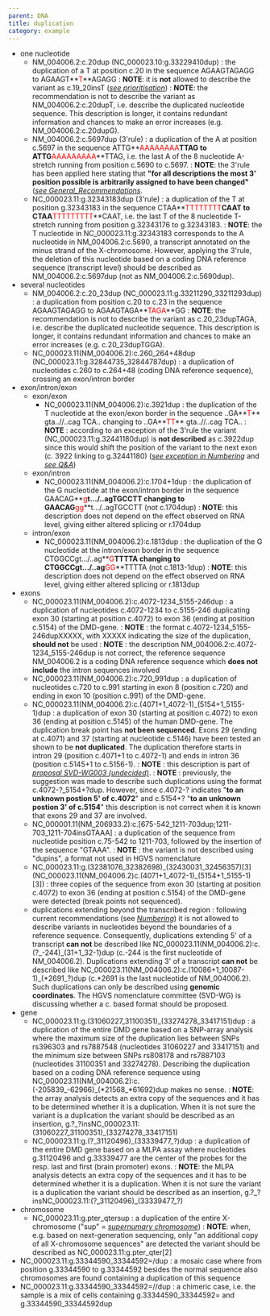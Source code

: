 ```yaml
---
parent: DNA
title: duplication
category: example
---
```


*	one nucleotide
	*	NM\_004006.2:c.20dup (NC\_000023.10:g.33229410dup)
	:	the duplication of a T at position c.20 in the sequence AGAAGTAGAGG to AGAAGT**<font color="red">T</font>**AGAGG
	:	**NOTE**: it is **not** allowed to describe the variant as c.19\_20insT ([_see prioritisation_](/recommendations/general/))
	:	**NOTE**: the recommendation is not to describe the variant as NM\_004006.2:c.20dupT, i.e. describe the duplicated nucleotide sequence. This description is longer, it contains redundant information and chances to make an error increases (e.g. NM\_004006.2:c.20dupG).
	*	NM\_004006.2:c.5697dup (3'rule)
	:	a duplication of the A at position c.5697 in the sequence ATTG**<font color="red">AAAAAAAA</font>**TTAG to ATTG**<font color="red">AAAAAAAAA</font>**TTAG, i.e. the last A of the 8 nucleotide A-stretch running from position c.5690 to c.5697.
	:	**NOTE**: the 3'rule has been applied here stating that **"for all descriptions the most 3’ position possible is arbitrarily assigned to have been changed"** ([_see General_Recommendations_](/general/).
	*	NC\_000023.11:g.32343183dup (3'rule)
	:	a duplication of the T at position g.32343183 in the sequence CTAA**<font color="red">TTTTTTTT</font>**CAAT to CTAA**<font color="red">TTTTTTTTT</font>**CAAT, i.e. the last T of the 8 nucleotide T-stretch running from position g.32343176 to g.32343183.
	:	**NOTE**: the T nucleotide in NC\_000023.11:g.32343183 corresponds to the A nucleotide in NM\_004006.2:c.5690, a transcript annotated on the minus strand of the X-chromosome. However, applying the 3'rule, the deletion of this nucleotide based on a coding DNA reference sequence (transcript level) should be described as NM\_004006.2:c.5697dup (not as NM\_004006.2:c.5690dup).
*	several nucleotides
	*	NM\_004006.2:c.20\_23dup (NC\_000023.11:g.33211290\_33211293dup)
	:	a duplication from position c.20 to c.23 in the sequence AGAAGTAGAGG to AGAAGTAGA**<font color="red">TAGA</font>**GG
	:	**NOTE**: the recommendation is not to describe the variant as c.20\_23dupTAGA, i.e. describe the duplicated nucleotide sequence. This description is longer, it contains redundant information and chances to make an error increases (e.g. c.20\_23dupTGGA).
	*	NC\_000023.11(NM\_004006.2):c.260\_264+48dup (NC\_000023.11:g.32844735\_32844787dup)
	:	a duplication of nucleotides c.260 to c.264+48 (coding DNA reference sequence), crossing an exon/intron border
*	exon/intron/exon
	*	exon/exon
		*	NC\_000023.11(NM\_004006.2):c.3921dup
		:	the duplication of the T nucleotide at the exon/exon border in the sequence ..GA**<font color="red">T</font>** gta..//..cag TCA.. changing to ..GA**<font color="red">TT</font>** gta..//..cag TCA..
		:	**NOTE** : according to an exception of the 3'rule the variant (NC\_000023.11:g.32441180dup) is **not described** as c.3922dup since this would shift the position of the variant to the next exon (c. 3922 linking to g.32441180) ([_see exception in Numbering_](/background/numbering/#DNAc) and [_see Q&A_](/recommendations/DNA/variant/deletion/#6del))
	*	exon/intron
		*	NC\_000023.11(NM\_004006.2):c.1704+1dup
		:	the duplication of the G nucleotide at the exon/intron border in the sequence GAACAG**<font color="red">g</font>**t.../..agTGCCTT changing to GAACAG**<font color="red">gg</font>**t.../..agTGCCTT (not c.1704dup)
		:	**NOTE**: this description does not depend on the effect observed on RNA level, giving either altered splicing or r.1704dup
	*	intron/exon
		*	NC\_000023.11(NM\_004006.2):c.1813dup
		:	the duplication of the G nucleotide at the intron/exon border in the sequence CTGGCCgt.../..ag**<font color="red">G</font>**TTTTA changing to CTGGCCgt.../..ag**<font color="red">GG</font>**TTTTA (not c.1813-1dup)
		:	**NOTE**: this description does not depend on the effect observed on RNA level, giving either altered splicing or r.1813dup
*	exons
	*	NC\_000023.11(NM\_004006.2):c.4072-1234\_5155-246dup
		:	a duplication of nucleotides c.4072-1234 to c.5155-246 duplicating exon 30 (starting at position c.4072) to exon 36 (ending at position c.5154) of the DMD-gene.
		: 	**NOTE** : the format c.4072-1234\_5155-246dupXXXXX, with XXXXX indicating the size of the duplication, **should not** be used
		: 	**NOTE** : the description NM\_004006.2:c.4072-1234\_5155-246dup is not correct, the reference sequence NM\_004006.2 is a coding DNA reference sequence which **does not include** the intron sequences involved
	*	NC\_000023.11(NM\_004006.2):c.720\_991dup
		:	a duplication of nucleotides c.720 to c.991 starting in exon 8 (position c.720) and ending in exon 10 (position c.991) of the DMD-gene.
	*	NC\_000023.11(NM\_004006.2):c.(4071+1\_4072-1)\_(5154+1\_5155-1)dup
		:	a duplication of exon 30 (starting at position c.4072) to exon 36 (ending at position c.5145) of the human DMD-gene. The duplication break point has **not been sequenced**. Exons 29 (ending at c.4071) and 37 (starting at nucleotide c.5146) have been tested an shown to be **not duplicated**. The duplication therefore starts in intron 29 (position c.4071+1 to c.4072-1) and ends in intron 36 (position c.5145+1 to c.5156-1).
		:	**NOTE** : this description is part of [_proposal SVD-WG003 (undecided)_](/background/consultation/SVD-WG003).
		:	**NOTE** : previously, the suggestion was made to describe such duplications using the format c.4072-?\_5154+?dup. However, since c.4072-? indicates "**to an unknown postion 5' of c.4072**" and c.5154+? "**to an unknown postion 3' of c.5154**" this description is not correct when it is known that exons 29 and 37 are involved.
	*	NC\_000001.11(NM\_206933.2):c.[675-542\_1211-703dup;1211-703\_1211-704insGTAAA]
		:	a duplication of the sequence from nucleotide position c.75-542 to 1211-703, followed by the insertion of the sequence "GTAAA".
		:	**NOTE** : the variant is not described using "dupins", a format not used in HGVS nomenclature 
	*	NC\_000023.11:g.(32381076\_32382698)\_(32430031\_32456357)[3]  (NC\_000023.11(NM\_004006.2)c.(4071+1\_4072-1)\_(5154+1\_5155-1)[3])
		:	three copies of the sequence from exon 30 (starting at position c.4072) to exon 36 (ending at position c.5154) of the DMD-gene were detected (break points not sequenced).
	*	duplications extending beyond the transcribed region
	:	following current recommendations (see [_Numbering_](/background/numbering)) it is not allowed to describe variants in nucleotides beyond the boundaries of a reference sequence. Consequently, duplications extending 5' of a transcript **can not** be described like NC\_000023.11(NM\_004006.2):c.(?\_-244)\_(31+1\_32-1)dup (c.-244 is the first nucleotide of NM\_004006.2). Duplications extending 3' of a transcript **can not** be described like NC\_000023.11(NM\_004006.2):c.(10086+1\_10087-1)\_(\*2691\_?)dup (c.\*2691 is the last nucleotide of NM\_004006.2). Such duplications can only be described using **genomic coordinates**. The HGVS nomenclature committee (SVD-WG) is discussing whether a c. based format should be proposed.
*	gene
	*	NC\_000023.11:g.(31060227\_31100351)\_(33274278\_33417151)dup
	:	a duplication of the entire DMD gene based on a SNP-array analysis where the maximum size of the duplication lies between SNPs rs396303 and rs7887548 (nucleotides 31060227 and 33417151) and the minimum size between SNPs rs808178 and rs7887103 (nucleotides 31100351 and 33274278). Describing the duplication based on a coding DNA reference sequence using NC\_000023.11(NM\_004006.2):c.(-205839\_-62966)\_(\*21568\_\*61692)dup makes no sense.
	:	**NOTE**: the array analysis detects an extra copy of the sequences and it has to be determined whether it is a duplication. When it is not sure the variant is a duplication the variant should be described as an insertion, g.?\_?insNC\_000023.11:(31060227\_31100351)\_(33274278\_33417151)
	*	NC\_000023.11:g.(?\_31120496)\_(33339477\_?)dup
	:	a duplication of the entire DMD gene based on a MLPA assay where nucleotides g.31120496 and g.33339477 are the center of the probes for the resp. last and first (brain promoter) exons.
	:	**NOTE**: the MLPA analysis detects an extra copy of the sequences and it has to be determined whether it is a duplication. When it is not sure the variant is a duplication the variant should be described as an insertion, g.?\_?insNC\_000023.11:(?\_31120496)\_(33339477\_?)
*	chromosome
	*	NC\_000023.11:g.pter\_qtersup
	:	a duplication of the entire X-chromosome ("sup" = [_supernumary chromosome_](/recommendations/DNA/variant/complex/))
	:	**NOTE**: when, e.g. based on next-generation sequencing, only "an additional copy of all X-chromosome sequences" are detected the variant should be described as NC\_000023.11:g.pter\_qter[2]
*	NC\_000023.11:g.33344590\_33344592=/dup
:	a mosaic case where from position g.33344590 to g.33344592 besides the normal sequence also chromosomes are found containing a duplication of this sequence
*	NC\_000023.11:g.33344590\_33344592=//dup
:	a chimeric case, i.e. the sample is a mix of cells containing g.33344590\_33344592= and g.33344590\_33344592dup
